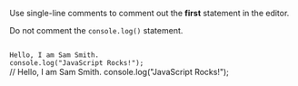 Use single-line comments to 
comment out the **first**
statement in the editor.

Do not comment
the `console.log()` statement.

<Editor lang="javascript" type="exercise">
<code>
Hello, I am Sam Smith.
console.log("JavaScript Rocks!");
</code>

<solution>
// Hello, I am Sam Smith.
console.log("JavaScript Rocks!");
</solution>
</Editor>